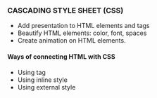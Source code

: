 
### CASCADING STYLE SHEET (CSS)

- Add presentation to HTML elements and tags
- Beautify HTML elements: color, font, spaces
- Create animation on HTML elements.

#### Ways of connecting HTML with CSS
- Using <style></style> tag
- Using inline style
- Using external style

